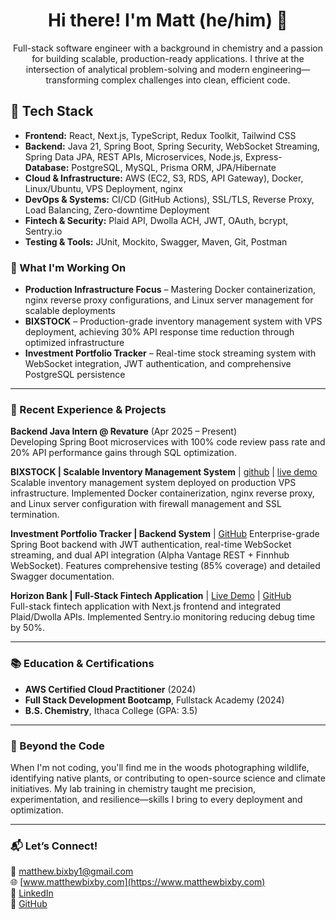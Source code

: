 <h1 align="center">Hi there! I'm Matt (he/him) 👋</h1>
<p align="center">Full-stack software engineer with a background in chemistry and a passion for building scalable, production-ready applications. I thrive at the intersection of analytical problem-solving and modern engineering—transforming complex challenges into clean, efficient code.</p>


## 🔧 Tech Stack
- **Frontend:** React, Next.js, TypeScript, Redux Toolkit, Tailwind CSS
- **Backend:** Java 21, Spring Boot, Spring Security, WebSocket Streaming, Spring Data JPA, REST APIs, Microservices, Node.js, Express- **Database:** PostgreSQL, MySQL, Prisma ORM, JPA/Hibernate
- **Cloud & Infrastructure:** AWS (EC2, S3, RDS, API Gateway), Docker, Linux/Ubuntu, VPS Deployment, nginx
- **DevOps & Systems:** CI/CD (GitHub Actions), SSL/TLS, Reverse Proxy, Load Balancing, Zero-downtime Deployment
- **Fintech & Security:** Plaid API, Dwolla ACH, JWT, OAuth, bcrypt, Sentry.io
- **Testing & Tools:** JUnit, Mockito, Swagger, Maven, Git, Postman


### 🌱 What I'm Working On

- **Production Infrastructure Focus** – Mastering Docker containerization, nginx reverse proxy configurations, and Linux server management for scalable deployments
- **BIXSTOCK** – Production-grade inventory management system with VPS deployment, achieving 30% API response time reduction through optimized infrastructure
- **Investment Portfolio Tracker** – Real-time stock streaming system with WebSocket integration, JWT authentication, and comprehensive PostgreSQL persistence

---

### 💼 Recent Experience & Projects

**Backend Java Intern @ Revature** (Apr 2025 – Present)  
Developing Spring Boot microservices with 100% code review pass rate and 20% API performance gains through SQL optimization.

**BIXSTOCK | Scalable Inventory Management System** | [github](https://github.com/mattbixby123/InventoryManagement) | [live demo](https://inventory.matthewbixby.com)
Scalable inventory management system deployed on production VPS infrastructure. Implemented Docker containerization, nginx reverse proxy, and Linux server configuration with firewall management and SSL termination.

**Investment Portfolio Tracker | Backend System** | [GitHub](https://github.com/mattbixby123/portfolio-tracker-backend)
Enterprise-grade Spring Boot backend with JWT authentication, real-time WebSocket streaming, and dual API integration (Alpha Vantage REST + Finnhub WebSocket). Features comprehensive testing (85% coverage) and detailed Swagger documentation.

**Horizon Bank | Full-Stack Fintech Application** | [Live Demo](https://horizon-bank-demo.netlify.app/) | [GitHub](https://github.com/mbixby/horizon-bank)  
Full-stack fintech application with Next.js frontend and integrated Plaid/Dwolla APIs. Implemented Sentry.io monitoring reducing debug time by 50%.

---

### 📚 Education & Certifications

- **AWS Certified Cloud Practitioner** (2024)  
- **Full Stack Development Bootcamp**, Fullstack Academy (2024)  
- **B.S. Chemistry**, Ithaca College (GPA: 3.5)

---

### 🌿 Beyond the Code

When I'm not coding, you'll find me in the woods photographing wildlife, identifying native plants, or contributing to open-source science and climate initiatives. My lab training in chemistry taught me precision, experimentation, and resilience—skills I bring to every deployment and optimization.

---

### 📬 Let’s Connect!

📧 [matthew.bixby1@gmail.com](mailto:matthew.bixby1@gmail.com)  
🌐 [www.matthewbixby.com](https://www.matthewbixby.com)  
🔗 [LinkedIn](https://www.linkedin.com/in/matthew-bixby/)  
🐙 [GitHub](https://github.com/mbixby)

